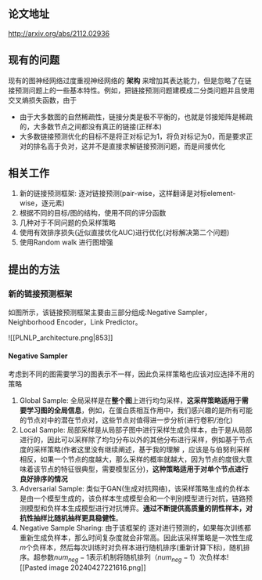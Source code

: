 ## 论文地址
http://arxiv.org/abs/2112.02936

## 现有的问题
现有的图神经网络过度重视神经网络的 **架构** 来增加其表达能力，但是忽略了在链接预测问题上的一些基本特性。例如，把链接预测问题建模成二分类问题并且使用交叉熵损失函数，由于
- 由于大多数图的自然稀疏性，链接分类是极不平衡的，也就是邻接矩阵是稀疏的，大多数节点之间都没有真正的链接(正样本)
- 大多数链接预测优化的目标不是将正对标记为1，将负对标记为0，而是要求正对的排名高于负对，这并不是直接求解链接预测问题，而是间接优化

## 相关工作
1. 新的链接预测框架: 逐对链接预测(pair-wise，这样翻译是对标element-wise，逐元素)
2. 根据不同的目标/图的结构，使用不同的评分函数
3. 几种对于不同问题的负采样策略
4. 使用有效排序损失(近似直接优化AUC)进行优化(对标解决第二个问题)
5. 使用Random walk 进行图增强

##  提出的方法
###  新的链接预测框架
如图所示，该链接预测框架主要由三部分组成:Negative Sampler，Neighborhood Encoder，Link Predictor。

![[PLNLP_architecture.png|853]]

#### Negative Sampler
考虑到不同的图需要学习的图表示不一样，因此负采样策略也应该对应选择不用的策略
1. Global Sample: 全局采样是在**整个图**上进行均匀采样，**这采样策略适用于需要学习图的全局信息**，例如，在蛋白质相互作用中，我们感兴趣的是所有可能的节点对中的潜在节点对，这些节点对值得进一步分析(进行卷积/池化)
2. Local Sample: 局部采样是从局部子图中进行采样生成负样本，由于是从局部进行的，因此可以采样除了均匀分布以外的其他分布进行采样，例如基于节点度的采样策略(作者这里没有继续阐述，基于我的理解 ，应该是与伯努利采样相反，如果一个节点的度越大，那么采样的概率就越大，因为节点的度很大意味着该节点的特征很典型，需要模型区分)，**这种策略适用于对单个节点进行良好排序的情况**
3. Adversarial Sample: 类似于GAN(生成对抗网络)，该采样策略生成的负样本是由一个模型生成的，该负样本生成模型会和一个判别模型进行对抗，链路预测模型和负样本生成模型进行对抗博弈。**通过不断提供高质量的阴性样本，对抗性抽样比随机抽样更具稳健性**。
4. Negative Sample Sharing: 由于该框架的 逐对进行预测的，如果每次训练都重新生成负样本，那么时间复杂度就会非常高。因此该采样策略是一次性生成 $m$个负样本，然后每次训练时对负样本进行随机排序(重新计算下标)，随机排序。超参数$num_{neg}-1$表示机制将随机排列$（num_{ neg}-1）$次负样本![[Pasted image 20240427221616.png]]

